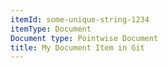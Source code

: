 ```yaml
---
itemId: some-unique-string-1234
itemType: Document
Document type: Pointwise Document
title: My Document Item in Git
---
```

